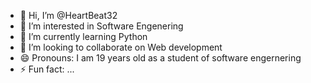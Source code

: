 - 👋 Hi, I’m @HeartBeat32
- 👀 I’m interested in Software Engenering 
- 🌱 I’m currently learning Python 
- 💞️ I’m looking to collaborate on Web development
- 😄 Pronouns: I am 19 years old as a student of software engernering
- ⚡ Fun fact: ...

<!---
HeartBeat32/HeartBeat32 is a ✨ special ✨ repository because its `README.md` (this file) appears on your GitHub profile.
You can click the Preview link to take a look at your changes.
--->
